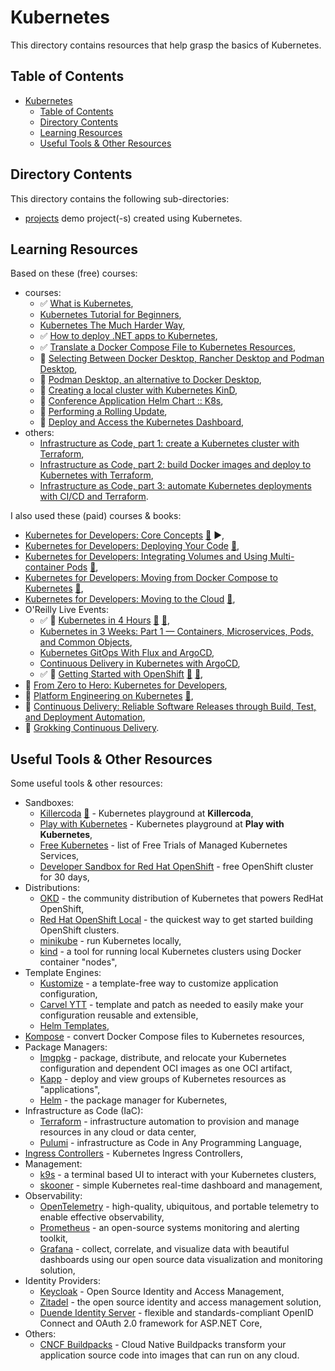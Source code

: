 # Kubernetes

This directory contains resources that help grasp the basics of Kubernetes.

## Table of Contents

- [Kubernetes](#kubernetes)
  - [Table of Contents](#table-of-contents)
  - [Directory Contents](#directory-contents)
  - [Learning Resources](#learning-resources)
  - [Useful Tools \& Other Resources](#useful-tools--other-resources)

## Directory Contents

This directory contains the following sub-directories:

- [projects](projects/) demo project(-s) created using Kubernetes.

## Learning Resources

Based on these (free) courses:

- courses:
  - ✅ [What is Kubernetes](https://youtu.be/VnvRFRk_51k),
  - [Kubernetes Tutorial for Beginners](https://youtu.be/X48VuDVv0do),
  - [Kubernetes The Much Harder Way](https://youtu.be/bpp5tpgU6CE),
  - ✅ [How to deploy .NET apps to Kubernetes](https://youtu.be/cNlxPKy_NPA),
  - ✅ [Translate a Docker Compose File to Kubernetes Resources](https://kubernetes.io/docs/tasks/configure-pod-container/translate-compose-kubernetes/),
  - 📖 [Selecting Between Docker Desktop, Rancher Desktop and Podman Desktop](https://www.acorn.io/resources/blog/selecting-between-docker-desktop-rancher-desktop-and-podman-desktop),
  - 📖 [Podman Desktop, an alternative to Docker Desktop](https://4sysops.com/archives/podman-desktop-an-alternative-to-docker-desktop/),
  - 📖 [Creating a local cluster with Kubernetes KinD](https://github.com/salaboy/platforms-on-k8s/tree/main/chapter-2#creating-a-local-cluster-with-kubernetes-kind),
  - 📖 [Conference Application Helm Chart :: K8s](https://github.com/salaboy/platforms-on-k8s/tree/main/conference-application/helm/conference-app),
  - 📖 [Performing a Rolling Update](https://kubernetes.io/docs/tutorials/kubernetes-basics/update/update-intro/),
  - 📖 [Deploy and Access the Kubernetes Dashboard](https://kubernetes.io/docs/tasks/access-application-cluster/web-ui-dashboard/),
- others:
  - [Infrastructure as Code, part 1: create a Kubernetes cluster with Terraform](https://circleci.com/blog/learn-iac-part1/),
  - [Infrastructure as Code, part 2: build Docker images and deploy to Kubernetes with Terraform](https://circleci.com/blog/learn-iac-part02/),
  - [Infrastructure as Code, part 3: automate Kubernetes deployments with CI/CD and Terraform](https://circleci.com/blog/learn-iac-part3/).

I also used these (paid) courses & books:

- [Kubernetes for Developers: Core Concepts](https://app.pluralsight.com/library/courses/kubernetes-developers-core-concepts/table-of-contents) [:file_folder:](https://app.pluralsight.com/library/courses/kubernetes-developers-core-concepts/exercise-files) ▶️,
- [Kubernetes for Developers: Deploying Your Code](https://app.pluralsight.com/library/courses/kubernetes-developers-deploying-code/table-of-contents) [:file_folder:](https://app.pluralsight.com/library/courses/kubernetes-developers-deploying-code/exercise-files),
- [Kubernetes for Developers: Integrating Volumes and Using Multi-container Pods](https://app.pluralsight.com/library/courses/kubernetes-developers-integrating-volumes-using-multi-container-pods/table-of-contents) [:file_folder:](https://app.pluralsight.com/library/courses/kubernetes-developers-integrating-volumes-using-multi-container-pods/exercise-files),
- [Kubernetes for Developers: Moving from Docker Compose to Kubernetes](https://app.pluralsight.com/library/courses/kubernetes-developers-docker-compose-kubernetes/table-of-contents) [:file_folder:](https://app.pluralsight.com/library/courses/kubernetes-developers-docker-compose-kubernetes/exercise-files),
- [Kubernetes for Developers: Moving to the Cloud](https://app.pluralsight.com/library/courses/kubernetes-developers-moving-cloud/table-of-contents) [:file_folder:](https://app.pluralsight.com/library/courses/kubernetes-developers-moving-cloud/exercise-files),
- O'Reilly Live Events:
  - ✅ 🎥 [Kubernetes in 4 Hours](https://learning.oreilly.com/live-events/kubernetes-in-4-hours/0636920056367/) [:file_folder:](https://on24static.akamaized.net/event/41/29/94/9/rt/1/documents/resourceList1688561051460/kubernetes36231688561042958.pdf) [:file_folder:](https://github.com/sandervanvugt/kubernetes),
  - [Kubernetes in 3 Weeks: Part 1 — Containers, Microservices, Pods, and Common Objects](https://learning.oreilly.com/live-events/kubernetes-in-3-weeks-part-1containers-microservices-pods-and-common-objects/0636920385158/),
  - [Kubernetes GitOps With Flux and ArgoCD](https://learning.oreilly.com/live-events/kubernetes-gitops-with-flux-and-argocd/0636920078987/),
  - [Continuous Delivery in Kubernetes with ArgoCD](https://learning.oreilly.com/live-events/continuous-delivery-in-kubernetes-with-argocd/0636920054359/),
  - ✅ 🎥 [Getting Started with OpenShift](https://learning.oreilly.com/live-events/getting-started-with-openshift/0636920244301/) [:file_folder:](https://on24static.akamaized.net/event/42/49/56/5/rt/1/documents/resourceList1691176707348/openshiftfundamentals51691176706197.pdf) [:file_folder:](https://github.com/sandervanvugt/openshift),
- 🎥 [From Zero to Hero: Kubernetes for Developers](https://dometrain.com/course/from-zero-to-hero-kubernetes-for-developers/),
- 📖 [Platform Engineering on Kubernetes](https://learning.oreilly.com/library/view/platform-engineering-on/9781617299322/) [:file_folder:](https://github.com/salaboy/from-monolith-to-k8s),
- 📖 [Continuous Delivery: Reliable Software Releases through Build, Test, and Deployment Automation](https://learning.oreilly.com/library/view/continuous-delivery-reliable/9780321670250/),
- 📖 [Grokking Continuous Delivery](https://learning.oreilly.com/library/view/grokking-continuous-delivery/9781617298257/).

## Useful Tools & Other Resources

Some useful tools & other resources:

- Sandboxes:
  - [Killercoda](https://killercoda.com/playgrounds/scenario/kubernetes) [:file_folder:](https://github.com/killercoda/scenario-examples) - Kubernetes playground at **Killercoda**,
  - [Play with Kubernetes](https://labs.play-with-k8s.com/) - Kubernetes playground at **Play with Kubernetes**,
  - [Free Kubernetes](https://github.com/learnk8s/free-kubernetes) - list of Free Trials of Managed Kubernetes Services,
  - [Developer Sandbox for Red Hat OpenShift](https://developers.redhat.com/developer-sandbox) - free OpenShift cluster for 30 days,
- Distributions:
  - [OKD](https://www.okd.io/) - the community distribution of Kubernetes that powers RedHat OpenShift,
  - [Red Hat OpenShift Local](https://developers.redhat.com/products/openshift-local/overview) - the quickest way to get started building OpenShift clusters.
  - [minikube](https://github.com/kubernetes/minikube) - run Kubernetes locally,
  - [kind](https://kind.sigs.k8s.io/) - a tool for running local Kubernetes clusters using Docker container "nodes",
- Template Engines:
  - [Kustomize](https://kustomize.io/) - a template-free way to customize application configuration,
  - [Carvel YTT](https://carvel.dev/ytt/) - template and patch as needed to easily make your configuration reusable and extensible,
  - [Helm Templates](https://helm.sh/docs/chart_best_practices/templates/#helm),
- [Kompose](https://kompose.io/) - convert Docker Compose files to Kubernetes resources,
- Package Managers:
  - [Imgpkg](https://carvel.dev/imgpkg/) - package, distribute, and relocate your Kubernetes configuration and dependent OCI images as one OCI artifact,
  - [Kapp](https://carvel.dev/kapp/) - deploy and view groups of Kubernetes resources as "applications",
  - [Helm](https://helm.sh/) - the package manager for Kubernetes,
- Infrastructure as Code (IaC):
  - [Terraform](https://www.terraform.io/) - infrastructure automation to provision and manage resources in any cloud or data center,
  - [Pulumi](https://www.pulumi.com/) - infrastructure as Code in Any Programming Language,
- [Ingress Controllers](https://docs.google.com/spreadsheets/d/191WWNpjJ2za6-nbG4ZoUMXMpUK8KlCIosvQB0f-oq3k/edit?pli=1&gid=907731238#gid=907731238) - Kubernetes Ingress Controllers,
- Management:
  - [k9s](https://k9scli.io/) - a terminal based UI to interact with your Kubernetes clusters,
  - [skooner](https://github.com/skooner-k8s/skooner) - simple Kubernetes real-time dashboard and management,
- Observability:
  - [OpenTelemetry](https://opentelemetry.io/) - high-quality, ubiquitous, and portable telemetry to enable effective observability,
  - [Prometheus](https://prometheus.io/docs/introduction/overview/) - an open-source systems monitoring and alerting toolkit,
  - [Grafana](https://grafana.com/) - collect, correlate, and visualize data with beautiful dashboards using our open source data visualization and monitoring solution,
- Identity Providers:
  - [Keycloak](https://www.keycloak.org/) - Open Source Identity and Access Management,
  - [Zitadel](https://zitadel.com/opensource) - the open source identity and access management solution,
  - [Duende Identity Server](https://duendesoftware.com/products/identityserver) - flexible and standards-compliant OpenID Connect and OAuth 2.0 framework for ASP.NET Core,
- Others:
  - [CNCF Buildpacks](https://buildpacks.io/) - Cloud Native Buildpacks transform your application source code into images that can run on any cloud.
